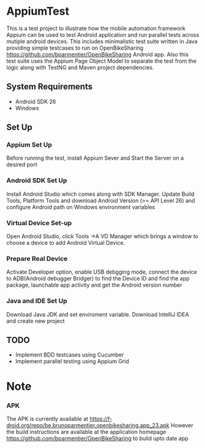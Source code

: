 # AppiumTest
This is a test project to illustrate how the mobile automation framework Appium can be used to test Android application and run parallel  tests across mutiple android devices. This includes minimalistic test suite written in Java providing simple testcases to run on OpenBikeSharing https://github.com/bparmentier/OpenBikeSharing Android app. Also this test suite uses the Appium Page Object Model to separate the test from the logic along with TestNG and Maven project dependencies.

## System Requirements
* Android SDK 26
* Windows

## Set Up
### Appium Set Up
Before running the test, install Appium Sever and Start the Server on a desired port

### Android SDK Set Up
Install Android Studio which comes along with SDK Manager.
Update Build Tools, Platform Tools and download Android Version (>= API Level 26) and configure Android path on Windows environment variables

### Virtual Device Set-up
Open Android Studio, click Tools ->A VD Manager which brings a window to choose a device to add Android Virtual Device.

### Prepare Real Device
Activate Developer option, enable USB debgging mode, connect the device to ADB(Android debugger Bridger) to find the Device ID and find the app package, launchable app activity and get the Android version number

### Java and IDE Set Up
Download Java JDK and set enviroment variable. Download IntelliJ IDEA and create new project

## TODO
* Implement BDD testcases using Cucumber
* Implement parallel testing using Appium Grid

# Note
### APK
The APK is currently available at https://f-droid.org/repo/be.brunoparmentier.openbikesharing.app_23.apk
However the build instructions are available at the application homepage https://github.com/bparmentier/OpenBikeSharing to build upto date app



